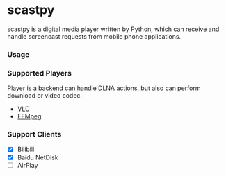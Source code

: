 scastpy
=======
scastpy is a digital media player written by Python, which can receive and handle screencast requests from mobile phone applications.  

### Usage


### Supported Players
Player is a backend can handle DLNA actions, but also can perform download or video codec.

- [VLC](https://www.videolan.org/)
- [FFMpeg](https://ffmpeg.org/)

### Support Clients

- [x] Bilibili
- [x] Baidu NetDisk
- [ ] AirPlay
